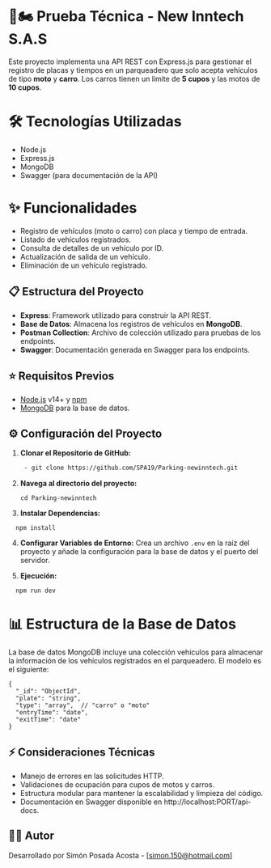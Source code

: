 # 🚗🏍️ Prueba Técnica - New Inntech S.A.S

Este proyecto implementa una API REST con Express.js para gestionar el registro de placas y tiempos en un parqueadero que solo acepta vehículos de tipo **moto** y **carro**. Los carros tienen un límite de **5 cupos** y las motos de **10 cupos**.

# 🛠️ Tecnologías Utilizadas

- Node.js
- Express.js
- MongoDB
- Swagger (para documentación de la API)

# ✨ Funcionalidades

- Registro de vehículos (moto o carro) con placa y tiempo de entrada.
- Listado de vehículos registrados.
- Consulta de detalles de un vehículo por ID.
- Actualización de salida de un vehículo.
- Eliminación de un vehículo registrado.

## 📋 Estructura del Proyecto

- **Express**: Framework utilizado para construir la API REST.
- **Base de Datos**: Almacena los registros de vehículos en **MongoDB**.
- **Postman Collection**: Archivo de colección utilizado para pruebas de los endpoints.
- **Swagger**: Documentación generada en Swagger para los endpoints.

## ⭐ Requisitos Previos

- [Node.js](https://nodejs.org/) v14+ y [npm](https://www.npmjs.com/)
- [MongoDB](https://www.mongodb.com/) para la base de datos.

## ⚙️ Configuración del Proyecto

1. **Clonar el Repositorio de GitHub:**
   ```bash
    - git clone https://github.com/SPA19/Parking-newinntech.git
   ```

2. **Navega al directorio del proyecto:**
   ```
   cd Parking-newinntech
   ```

3. **Instalar Dependencias:**
```
  npm install
```

4. **Configurar Variables de Entorno:**
   Crea un archivo `.env` en la raíz del proyecto y añade la configuración para la base de datos y el puerto del servidor.

5. **Ejecución:**
```
  npm run dev
```

# 📊 Estructura de la Base de Datos

La base de datos MongoDB incluye una colección vehiculos para almacenar la información de los vehículos registrados en el parqueadero. El modelo es el siguiente:

```
{
  "_id": "ObjectId",
  "plate": "string",
  "type": "array",  // "carro" o "moto"
  "entryTime": "date",
  "exitTime": "date"
}
```
## ⚡ Consideraciones Técnicas

- Manejo de errores en las solicitudes HTTP.
- Validaciones de ocupación para cupos de motos y carros.
- Estructura modular para mantener la escalabilidad y limpieza del código.
- Documentación en Swagger disponible en http://localhost:PORT/api-docs.

## 👨‍💻 Autor

Desarrollado por Simón Posada Acosta - [simon.150@hotmail.com]
